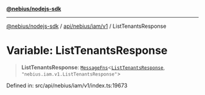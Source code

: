 [**@nebius/nodejs-sdk**](../../../../../README.md)

---

[@nebius/nodejs-sdk](../../../../../README.md) / [api/nebius/iam/v1](../README.md) / ListTenantsResponse

# Variable: ListTenantsResponse

> **ListTenantsResponse**: [`MessageFns`](../../../../../runtime/protos/core/interfaces/MessageFns.md)\<[`ListTenantsResponse`](../interfaces/ListTenantsResponse.md), `"nebius.iam.v1.ListTenantsResponse"`\>

Defined in: src/api/nebius/iam/v1/index.ts:19673
